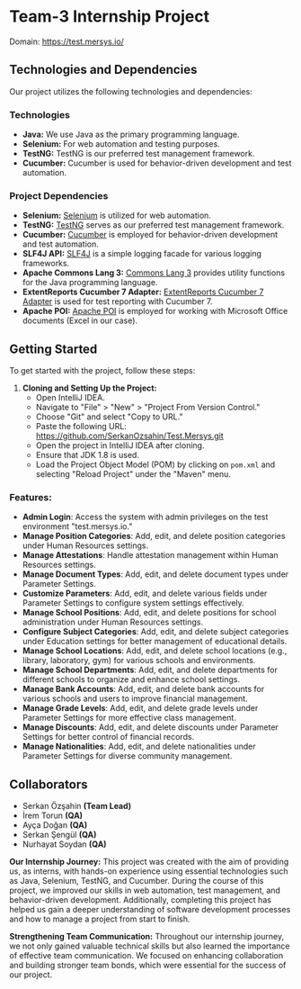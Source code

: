 # Team-3 Internship Project

Domain: https://test.mersys.io/

## Technologies and Dependencies

Our project utilizes the following technologies and dependencies:

### Technologies

- **Java:** We use Java as the primary programming language.
- **Selenium:** For web automation and testing purposes.
- **TestNG:** TestNG is our preferred test management framework.
- **Cucumber:** Cucumber is used for behavior-driven development and test automation.

### Project Dependencies

- **Selenium:** [Selenium](https://www.selenium.dev/) is utilized for web automation.
- **TestNG:** [TestNG](https://testng.org/doc/) serves as our preferred test management framework.
- **Cucumber:** [Cucumber](https://cucumber.io/) is employed for behavior-driven development and test automation.
- **SLF4J API:** [SLF4J](http://www.slf4j.org/) is a simple logging facade for various logging frameworks.
- **Apache Commons Lang 3:** [Commons Lang 3](https://commons.apache.org/proper/commons-lang/) provides utility functions for the Java programming language.
- **ExtentReports Cucumber 7 Adapter:** [ExtentReports Cucumber 7 Adapter](https://github.com/grasshopper7/extentreports-cucumber7-adapter) is used for test reporting with Cucumber 7.
- **Apache POI:** [Apache POI](https://poi.apache.org/) is employed for working with Microsoft Office documents (Excel in our case).

## Getting Started

To get started with the project, follow these steps:

1. **Cloning and Setting Up the Project:**
   - Open IntelliJ IDEA.
   - Navigate to "File" > "New" > "Project From Version Control."
   - Choose "Git" and select "Copy to URL."
   - Paste the following URL: https://github.com/SerkanOzsahin/Test.Mersys.git
   - Open the project in IntelliJ IDEA after cloning.
   - Ensure that JDK 1.8 is used.
   - Load the Project Object Model (POM) by clicking on `pom.xml` and selecting "Reload Project" under the "Maven" menu.
  
 ### Features:

- **Admin Login**: Access the system with admin privileges on the test environment "test.mersys.io."
- **Manage Position Categories**: Add, edit, and delete position categories under Human Resources settings.
- **Manage Attestations**: Handle attestation management within Human Resources settings.
- **Manage Document Types**: Add, edit, and delete document types under Parameter Settings.
- **Customize Parameters**: Add, edit, and delete various fields under Parameter Settings to configure system settings effectively.
- **Manage School Positions**: Add, edit, and delete positions for school administration under Human Resources settings.
- **Configure Subject Categories**: Add, edit, and delete subject categories under Education settings for better management of educational details.
- **Manage School Locations**: Add, edit, and delete school locations (e.g., library, laboratory, gym) for various schools and environments.
- **Manage School Departments**: Add, edit, and delete departments for different schools to organize and enhance school settings.
- **Manage Bank Accounts**: Add, edit, and delete bank accounts for various schools and users to improve financial management.
- **Manage Grade Levels**: Add, edit, and delete grade levels under Parameter Settings for more effective class management.
- **Manage Discounts**: Add, edit, and delete discounts under Parameter Settings for better control of financial records.
- **Manage Nationalities**: Add, edit, and delete nationalities under Parameter Settings for diverse community management.


## Collaborators

- Serkan Özşahin **(Team Lead)**
- İrem Torun **(QA)**
- Ayça Doğan **(QA)**
- Serkan Şengül **(QA)**
- Nurhayat Soydan **(QA)**

**Our Internship Journey:** This project was created with the aim of providing us, as interns, with hands-on experience using essential technologies such as Java, Selenium, TestNG, and Cucumber. During the course of this project, we improved our skills in web automation, test management, and behavior-driven development. Additionally, completing this project has helped us gain a deeper understanding of software development processes and how to manage a project from start to finish.

**Strengthening Team Communication:** Throughout our internship journey, we not only gained valuable technical skills but also learned the importance of effective team communication. We focused on enhancing collaboration and building stronger team bonds, which were essential for the success of our project.
